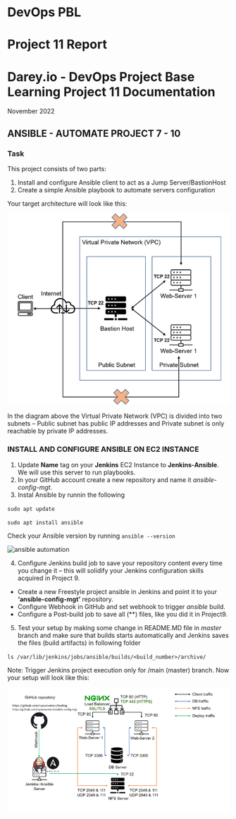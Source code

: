 # DevOps PBL
# Project 11 Report

# Darey.io - DevOps Project Base Learning Project 11 Documentation

November 2022

## ANSIBLE - AUTOMATE PROJECT 7 - 10

### Task
This project consists of two parts:

1. Install and configure Ansible client to act as a Jump Server/BastionHost
2. Create a simple Ansible playbook to automate servers configuration

Your target architecture will look like this:

![ansible automation](images/ansible_vpc.png)

In the diagram above the Virtual Private Network (VPC) is divided into
two subnets – Public subnet has public IP addresses and Private subnet
is only reachable by private IP addresses.

### INSTALL AND CONFIGURE ANSIBLE ON EC2 INSTANCE
1. Update **Name** tag on your **Jenkins** EC2 Instance to **Jenkins-Ansible**. We will use this server to run playbooks.
2. In your GitHub account create a new repository and name it *ansible-config-mgt*.
3. Instal Ansible by runnin the following

`sudo apt update`

`sudo apt install ansible`

Check your Ansible version by running `ansible --version`

![ansible automation](images/ansible_.png)

4. Configure Jenkins build job to save your repository content every time
you change it – this will solidify your Jenkins configuration skills
acquired in Project 9.

- Create a new Freestyle project ansible in Jenkins and point it to your
**‘ansible-config-mgt’** repository.
- Configure Webhook in GitHub and set webhook to trigger *ansible* build.
- Configure a Post-build job to save all (**) files, like you did it in Project9.

5. Test your setup by making some change in README.MD file in *master*
branch and make sure that builds starts automatically and Jenkins
saves the files (build artifacts) in following folder

`ls /var/lib/jenkins/jobs/ansible/builds/<build_number>/archive/`

Note: Trigger Jenkins project execution only for /main (master) branch.
Now your setup will look like this:

![ansible jenkins](images/ansible_jenkins.png)



